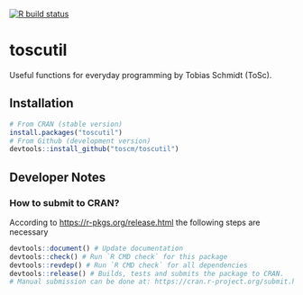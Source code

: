 <!-- badges: start -->
[![R build status](https://github.com/toscm/toscutil/workflows/R-CMD-check/badge.svg)](https://github.com/toscm/toscutil/actions)
<!-- badges: end -->

# toscutil

Useful functions for everyday programming by Tobias Schmidt (ToSc).

## Installation

```R
# From CRAN (stable version)
install.packages("toscutil")
# From Github (development version)
devtools::install_github("toscm/toscutil")
```

## Developer Notes

### How to submit to CRAN?

According to <https://r-pkgs.org/release.html> the following steps are necessary

```R
devtools::document() # Update documentation
devtools::check() # Run `R CMD check` for this package
devtools::revdep() # Run `R CMD check` for all dependencies
devtools::release() # Builds, tests and submits the package to CRAN.
# Manual submission can be done at: https://cran.r-project.org/submit.html
```
